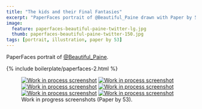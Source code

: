```yaml
---
title: "The kids and their Final Fantasies"
excerpt: "PaperFaces portrait of @Beautiful_Paine drawn with Paper by 53 on an iPad."
image: 
  feature: paperfaces-beautiful-paine-twitter-lg.jpg
  thumb: paperfaces-beautiful-paine-twitter-150.jpg
tags: [portrait, illustration, paper by 53]
---
```


PaperFaces portrait of <a href="http://twitter.com/Beautiful_Paine">@Beautiful_Paine</a>.

{% include boilerplate/paperfaces-2.html %}

<figure class="half">
	<a href="{{ site.url }}/images/paperfaces-beautiful-paine-process-1-lg.jpg"><img src="{{ site.url }}/images/paperfaces-beautiful-paine-process-1-600.jpg" alt="Work in process screenshot"></a>
	<a href="{{ site.url }}/images/paperfaces-beautiful-paine-process-2-lg.jpg"><img src="{{ site.url }}/images/paperfaces-beautiful-paine-process-2-600.jpg" alt="Work in process screenshot"></a>
	<a href="{{ site.url }}/images/paperfaces-beautiful-paine-process-3-lg.jpg"><img src="{{ site.url }}/images/paperfaces-beautiful-paine-process-3-600.jpg" alt="Work in process screenshot"></a>
	<a href="{{ site.url }}/images/paperfaces-beautiful-paine-process-4-lg.jpg"><img src="{{ site.url }}/images/paperfaces-beautiful-paine-process-4-600.jpg" alt="Work in process screenshot"></a>
	<a href="{{ site.url }}/images/paperfaces-beautiful-paine-process-5-lg.jpg"><img src="{{ site.url }}/images/paperfaces-beautiful-paine-process-5-600.jpg" alt="Work in process screenshot"></a>
	<a href="{{ site.url }}/images/paperfaces-beautiful-paine-process-6-lg.jpg"><img src="{{ site.url }}/images/paperfaces-beautiful-paine-process-6-600.jpg" alt="Work in process screenshot"></a>
	<figcaption>Work in progress screenshots (Paper by 53).</figcaption>
</figure>